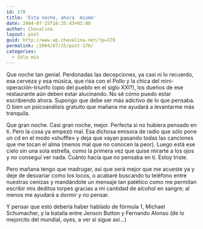```yaml
---
id: 170
title: 'Esta noche, ahora  mismo'
date: 2004-07-25T16:35:43+02:00
author: Chavalina
layout: post
guid: http://www.wp.chavalina.net/?p=170
permalink: /2004/07/25/post-170/
categories:
  - Sólo mío
---
```

Que noche tan genial. Perdonadas las decepciones, ya casi ni lo recuerdo, esa cerveza y esa m&uacute;sica, que risa con el Pollo y la chica del mini-operación-triunfo (opio del pueblo en el siglo XXI?), los due&ntilde;os de ese restaurante a&uacute;n deben estar alucinando. No sé cómo puedo estar escribiendo ahora. Supongo que debe ser más adictivo de lo que pensaba. O bien un psicoanálisis gratuito que ma&ntilde;ana me ayudará a levantarme más tranquila.

Que gran noche. Casi gran noche, mejor. Perfecta si no hubiera pensado en ti. Pero la cosa ya empezó mal. Esa dichosa emisora de radio que sólo pone un cd en el modo «shuffle» y deja que vayan pasando todas las canciones que me tocan el alma (menos mal que no conocen la peor). Luego está ese cielo sin una sola estrella, como la primera vez que quise mirarte a los ojos y no conseguí ver nada. Cuánto hacía que no pensaba en ti. Estoy triste. 

Pero ma&ntilde;ana tengo que madrugar, así que será mejor que me acueste ya y deje de desvariar como los locos, o acabaré buscando tu teléfono entre nuestras cenizas y mandándote un mensaje tan patético como me permitan escribir mis deditos torpes gracias a mi cantidad de alcohol en sangre; al menos me ayudará a dormir y no pensar.

Y pensar que esto debería haber hablado de fórmula 1, Michael Schumacher, y la batalla entre Jenson Button y Fernando Alonso (de lo mejorcito del mundial, oyes, a ver si sigue así…)